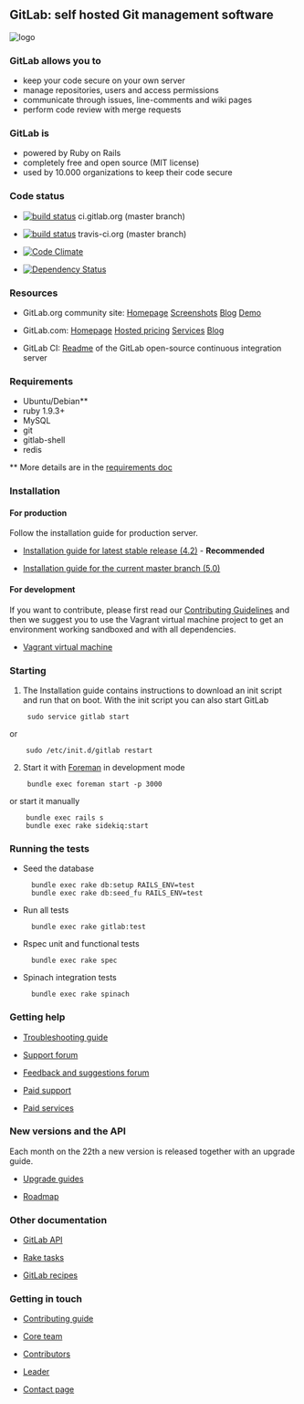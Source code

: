## GitLab: self hosted Git management software

![logo](https://raw.github.com/gitlabhq/gitlabhq/master/public/gitlab_logo.png)

### GitLab allows you to
 * keep your code secure on your own server
 * manage repositories, users and access permissions
 * communicate through issues, line-comments and wiki pages
 * perform code review with merge requests

### GitLab is

* powered by Ruby on Rails
* completely free and open source (MIT license)
* used by 10.000 organizations to keep their code secure

### Code status

* [![build status](http://ci.gitlab.org/projects/1/status?ref=master)](http://ci.gitlab.org/projects/1?ref=master) ci.gitlab.org (master branch)

* [![build status](https://secure.travis-ci.org/gitlabhq/gitlabhq.png)](https://travis-ci.org/gitlabhq/gitlabhq) travis-ci.org (master branch)

* [![Code Climate](https://codeclimate.com/github/gitlabhq/gitlabhq.png)](https://codeclimate.com/github/gitlabhq/gitlabhq)

* [![Dependency Status](https://gemnasium.com/gitlabhq/gitlabhq.png)](https://gemnasium.com/gitlabhq/gitlabhq)

### Resources

* GitLab.org community site: [Homepage](http://gitlab.org) [Screenshots](http://gitlab.org/screenshots/) [Blog](http://blog.gitlab.org/) [Demo](http://demo.gitlabhq.com/users/sign_in)

* GitLab.com: [Homepage](http://blog.gitlab.com/) [Hosted pricing](http://blog.gitlab.com/pricing/) [Services](http://blog.gitlab.com/services/) [Blog](http://blog.gitlab.com/blog/)

* GitLab CI: [Readme](https://github.com/gitlabhq/gitlab-ci/blob/master/README.md) of the GitLab open-source continuous integration server

### Requirements

* Ubuntu/Debian**
* ruby 1.9.3+
* MySQL
* git
* gitlab-shell
* redis

** More details are in the [requirements doc](https://github.com/gitlabhq/gitlabhq/blob/master/doc/install/requirements.md)

### Installation

#### For production

Follow the installation guide for production server.

* [Installation guide for latest stable release (4.2)](https://github.com/gitlabhq/gitlabhq/blob/4-2-stable/doc/install/installation.md) - **Recommended**

* [Installation guide for the current master branch (5.0)](https://github.com/gitlabhq/gitlabhq/blob/master/doc/install/installation.md)


#### For development

If you want to contribute, please first read our [Contributing Guidelines](https://github.com/gitlabhq/gitlabhq/blob/master/CONTRIBUTING.md) and then we suggest you to use the Vagrant virtual machine project to get an environment working sandboxed and with all dependencies.

* [Vagrant virtual machine](https://github.com/gitlabhq/gitlab-vagrant-vm)

### Starting

1. The Installation guide contains instructions to download an init script and run that on boot. With the init script you can also start GitLab

        sudo service gitlab start

  or

        sudo /etc/init.d/gitlab restart

2. Start it with [Foreman](https://github.com/ddollar/foreman) in development mode

        bundle exec foreman start -p 3000

 or start it manually

        bundle exec rails s
        bundle exec rake sidekiq:start

### Running the tests

* Seed the database

        bundle exec rake db:setup RAILS_ENV=test
        bundle exec rake db:seed_fu RAILS_ENV=test

* Run all tests

        bundle exec rake gitlab:test

* Rspec unit and functional tests

        bundle exec rake spec

* Spinach integration tests

        bundle exec rake spinach

### Getting help

* [Troubleshooting guide](https://github.com/gitlabhq/gitlab-public-wiki/wiki/Trouble-Shooting-Guide)

* [Support forum](https://groups.google.com/forum/#!forum/gitlabhq)

* [Feedback and suggestions forum](http://gitlab.uservoice.com/forums/176466-general)

* [Paid support](http://blog.gitlab.com/support/)

* [Paid services](http://blog.gitlab.com/services/)

### New versions and the API

Each month on the 22th a new version is released together with an upgrade guide.

* [Upgrade guides](https://github.com/gitlabhq/gitlabhq/wiki)

* [Roadmap](https://github.com/gitlabhq/gitlabhq/blob/master/ROADMAP.md)

### Other documentation

* [GitLab API](https://github.com/gitlabhq/gitlabhq/blob/master/doc/api/README.md)

* [Rake tasks](https://github.com/gitlabhq/gitlabhq/tree/master/doc/raketasks)

* [GitLab recipes](https://github.com/gitlabhq/gitlab-recipes)

### Getting in touch

* [Contributing guide](https://github.com/gitlabhq/gitlabhq/blob/master/CONTRIBUTING.md)

* [Core team](https://github.com/gitlabhq?tab=members)

* [Contributors](https://github.com/gitlabhq/gitlabhq/graphs/contributors)

* [Leader](https://github.com/randx)

* [Contact page](http://gitlab.org/contact/)
